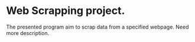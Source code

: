 # Web Scrapping project.

The presented program aim to scrap data from a specified webpage. Need more description.
